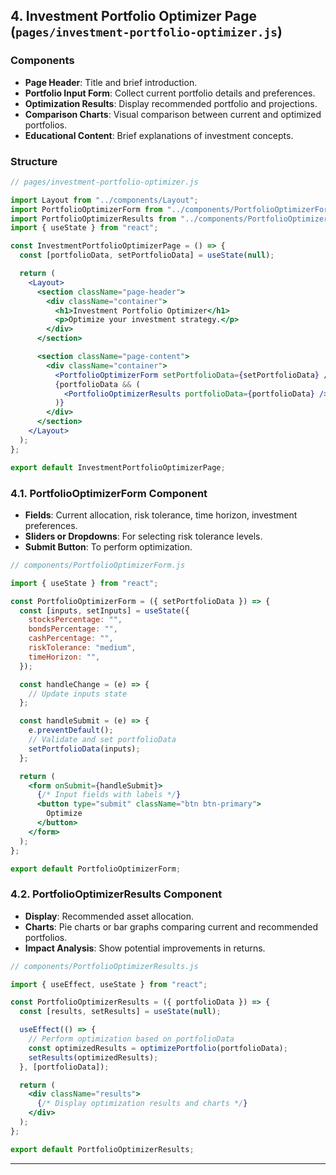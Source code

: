 ## **4. Investment Portfolio Optimizer Page (`pages/investment-portfolio-optimizer.js`)**

### **Components**

- **Page Header**: Title and brief introduction.
- **Portfolio Input Form**: Collect current portfolio details and preferences.
- **Optimization Results**: Display recommended portfolio and projections.
- **Comparison Charts**: Visual comparison between current and optimized portfolios.
- **Educational Content**: Brief explanations of investment concepts.

### **Structure**

```jsx
// pages/investment-portfolio-optimizer.js

import Layout from "../components/Layout";
import PortfolioOptimizerForm from "../components/PortfolioOptimizerForm";
import PortfolioOptimizerResults from "../components/PortfolioOptimizerResults";
import { useState } from "react";

const InvestmentPortfolioOptimizerPage = () => {
  const [portfolioData, setPortfolioData] = useState(null);

  return (
    <Layout>
      <section className="page-header">
        <div className="container">
          <h1>Investment Portfolio Optimizer</h1>
          <p>Optimize your investment strategy.</p>
        </div>
      </section>

      <section className="page-content">
        <div className="container">
          <PortfolioOptimizerForm setPortfolioData={setPortfolioData} />
          {portfolioData && (
            <PortfolioOptimizerResults portfolioData={portfolioData} />
          )}
        </div>
      </section>
    </Layout>
  );
};

export default InvestmentPortfolioOptimizerPage;
```

### **4.1. PortfolioOptimizerForm Component**

- **Fields**: Current allocation, risk tolerance, time horizon, investment preferences.
- **Sliders or Dropdowns**: For selecting risk tolerance levels.
- **Submit Button**: To perform optimization.

```jsx
// components/PortfolioOptimizerForm.js

import { useState } from "react";

const PortfolioOptimizerForm = ({ setPortfolioData }) => {
  const [inputs, setInputs] = useState({
    stocksPercentage: "",
    bondsPercentage: "",
    cashPercentage: "",
    riskTolerance: "medium",
    timeHorizon: "",
  });

  const handleChange = (e) => {
    // Update inputs state
  };

  const handleSubmit = (e) => {
    e.preventDefault();
    // Validate and set portfolioData
    setPortfolioData(inputs);
  };

  return (
    <form onSubmit={handleSubmit}>
      {/* Input fields with labels */}
      <button type="submit" className="btn btn-primary">
        Optimize
      </button>
    </form>
  );
};

export default PortfolioOptimizerForm;
```

### **4.2. PortfolioOptimizerResults Component**

- **Display**: Recommended asset allocation.
- **Charts**: Pie charts or bar graphs comparing current and recommended portfolios.
- **Impact Analysis**: Show potential improvements in returns.

```jsx
// components/PortfolioOptimizerResults.js

import { useEffect, useState } from "react";

const PortfolioOptimizerResults = ({ portfolioData }) => {
  const [results, setResults] = useState(null);

  useEffect(() => {
    // Perform optimization based on portfolioData
    const optimizedResults = optimizePortfolio(portfolioData);
    setResults(optimizedResults);
  }, [portfolioData]);

  return (
    <div className="results">
      {/* Display optimization results and charts */}
    </div>
  );
};

export default PortfolioOptimizerResults;
```

---
